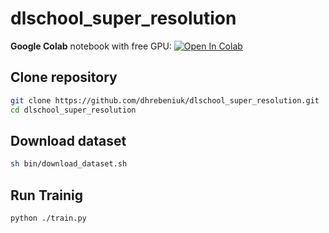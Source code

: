 # dlschool_super_resolution


**Google Colab** notebook with free GPU: <a href="https://colab.research.google.com/drive/11v_PTmWwZUH0Z_sTdxW6cAzhGTuSslD-#scrollTo=XwuwQNNya_nN"><img src="https://colab.research.google.com/assets/colab-badge.svg" alt="Open In Colab"></a>

## Clone repository


```bash
git clone https://github.com/dhrebeniuk/dlschool_super_resolution.git
cd dlschool_super_resolution

```

## Download dataset

```bash
sh bin/download_dataset.sh

```

## Run Trainig

```bash
python ./train.py

```
